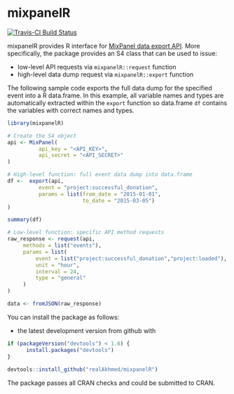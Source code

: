 <!-- README.md is generated from README.Rmd. Please edit that file -->
mixpanelR
=========

[![Travis-CI Build Status](https://travis-ci.org/realAkhmed/mixpanelR.svg?branch=master)](https://travis-ci.org/realAkhmed/mixpanelR)

mixpanelR provides R interface for [MixPanel data export API](https://mixpanel.com/docs/api-documentation/data-export-api). More specifically, the package provides an S4 class that can be used to issue:

-   low-level API requests via `mixpanelR::request` function
-   high-level data dump request via `mixpanelR::export` function

The following sample code exports the full data dump for the specified event into a R data.frame. In this example, all variable names and types are automatically extracted within the `export` function so data.frame `df` contains the variables with correct names and types.

``` r
library(mixpanelR)

# Create the S4 object    
api <- MixPanel(
          api_key = "<API_KEY>",
          api_secret = "<API_SECRET>"
)

# High-level function: full event data dump into data.frame 
df <-  export(api,
          event = "project:successful_donation",
          params = list(from_date = "2015-01-01",
                        to_date = "2015-03-05")
)

summary(df)

# Low-level function: specific API method requests
raw_response <- request(api,
     methods = list("events"),
     params = list(
         event = list("project:successful_donation","project:loaded"),
         unit = "hour",
         interval = 24,
         type = "general"
     )
)

data <- fromJSON(raw_response)
```

You can install the package as follows:

-   the latest development version from github with

``` r
if (packageVersion("devtools") < 1.6) {
      install.packages("devtools")
}
    
devtools::install_github("realAkhmed/mixpanelR")
```

The package passes all CRAN checks and could be submitted to CRAN.
